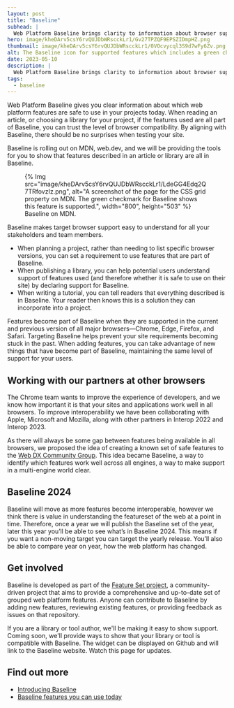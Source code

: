 ```yaml
---
layout: post
title: "Baseline"
subhead: |
  Web Platform Baseline brings clarity to information about browser support for web platform features.
hero: image/kheDArv5csY6rvQUJDbWRscckLr1/Gv27TPZQF9EPSZIDmpHZ.png
thumbnail: image/kheDArv5csY6rvQUJDbWRscckLr1/0VOcvycql3S9d7wFy6Zv.png
alt: The Baseline icon for supported features which includes a green check.
date: 2023-05-10
description: |
  Web Platform Baseline brings clarity to information about browser support for web platform features.
tags:
  - baseline
---
```


Web Platform Baseline gives you clear information about which web platform features are safe to use in your projects today. When reading an article, or choosing a library for your project, if the features used are all part of Baseline, you can trust the level of browser compatibility. By aligning with Baseline, there should be no surprises when testing your site.

Baseline is rolling out on MDN, web.dev, and we will be providing the tools for you to show that features described in an article or library are all in Baseline.

<figure>
{% Img src="image/kheDArv5csY6rvQUJDbWRscckLr1/LdeGG4Edq2Q7TRfovzIz.png", alt="A screenshot of the page for the CSS grid property on MDN. The green checkmark for Baseline shows this feature is supported.", width="800", height="503" %}
    <figcaption>Baseline on MDN.</figcaption>
</figure>

Baseline makes target browser support easy to understand for all your stakeholders and team members. 

- When planning a project, rather than needing to list specific browser versions, you can set a requirement to use features that are part of Baseline.
- When publishing a library, you can help potential users understand support of features used (and therefore whether it is safe to use on their site) by declaring support for Baseline.
- When writing a tutorial, you can tell readers that everything described is in Baseline. Your reader then knows this is a solution they can incorporate into a project.

Features become part of Baseline when they are supported in the current and previous version of all major browsers—Chrome, Edge, Firefox, and Safari. Targeting Baseline helps prevent your site requirements becoming stuck in the past. When adding features, you can take advantage of new things that have become part of Baseline, maintaining the same level of support for your users. 

## Working with our partners at other browsers

The Chrome team wants to improve the experience of developers, and we know how important it is that your sites and applications work well in all browsers. To improve interoperability we have been collaborating with Apple, Microsoft and Mozilla, along with other partners in Interop 2022 and Interop 2023. 

As there will always be some gap between features being available in all browsers, we proposed the idea of creating a known set of safe features to the [Web DX Community Group](https://www.w3.org/blog/2022/11/webdx-improving-the-experience-for-web-developers/). This idea became Baseline, a way to identify which features work well across all engines, a way to make support in a multi-engine world clear.

## Baseline 2024

Baseline will move as more features become interoperable, however we think there is value in understanding the featureset of the web at a point in time. Therefore, once a year we will publish the Baseline set of the year, later this year you’ll be able to see what’s in Baseline 2024. This means if you want a non-moving target you can target the yearly release. You’ll also be able to compare year on year, how the web platform has changed.  

## Get involved

Baseline is developed as part of the [Feature Set project](https://github.com/web-platform-dx/feature-set), a community-driven project that aims to provide a comprehensive and up-to-date set of grouped web platform features. Anyone can contribute to Baseline by adding new features, reviewing existing features, or providing feedback as issues on that repository.

If you are a library or tool author, we'll be making it easy to show support. Coming soon, we'll provide ways to show that your library or tool is compatible with Baseline. The widget can be displayed on Github and will link to the Baseline website. Watch this page for updates.

## Find out more

- [Introducing Baseline](/introducing-baseline/)
- [Baseline features you can use today](/baseline-features/)
